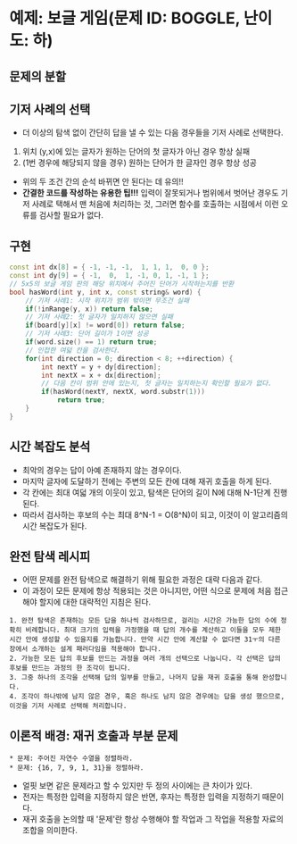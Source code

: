 # 예제: 보글 게임(문제 ID: BOGGLE, 난이도: 하)

## 문제의 분할

## 기저 사례의 선택
* 더 이상의 탐색 없이 간단히 답을 낼 수 있는 다음 경우들을 기저 사례로 선택한다.
1. 위치 (y,x)에 있는 글자가 원하는 단어의 첫 글자가 아닌 경우 항상 실패
2. (1번 경우에 해당되지 않을 경우) 원하는 단어가 한 글자인 경우 항상 성공
* 위의 두 조건 간의 순석 바뀌면 안 된다는 데 유의!!
* __간결한 코드를 작성하는 유용한 팁!!!__ 입력이 잘못되거나 범위에서 벗어난 경우도 기저 사례로 택해서 맨 처음에 처리하는 것, 그러면 함수를 호출하는 시점에서 이런 오류를 검사할 필요가 없다.

## 구현
``` C++
const int dx[8] = { -1, -1, -1,  1, 1, 1,  0, 0 };
const int dy[9] = { -1,  0,  1, -1, 0, 1, -1, 1 };
// 5x5의 보글 게임 판의 해당 위치에서 주어진 단어가 시작하는지를 반환
bool hasWord(int y, int x, const string& word) {
    // 기저 사례1: 시작 위치가 범위 밖이면 무조건 실패
    if(!inRange(y, x)) return false;
    // 기저 사례2: 첫 글자가 일치하지 않으면 실패
    if(board[y][x] != word[0]) return false;
    // 기저 사례3: 단어 길이가 1이면 성공
    if(word.size() == 1) return true;
    // 인접한 여덟 칸을 검사한다.
    for(int direction = 0; direction < 8; ++direction) {
        int nextY = y + dy[direction];
        int nextX = x + dx[direction];
        // 다음 칸이 범위 안에 있는지, 첫 글자는 일치하는지 확인할 필요가 없다.
        if(hasWord(nextY, nextX, word.substr(1)))
            return true;
    }
}
```
## 시간 복잡도 분석
* 최악의 경우는 답이 아예 존재하지 않는 경우이다.
* 마지막 글자에 도달하기 전에는 주변의 모든 칸에 대해 재귀 호출을 하게 된다.
* 각 칸에는 최대 여덟 개의 이웃이 있고, 탐색은 단어의 길이 N에 대해 N-1단계 진행된다.
* 따라서 검사하는 후보의 수는 최대 8^N-1 = O(8^N)이 되고, 이것이 이 알고리즘의 시간 복잡도가 된다.

## 완전 탐색 레시피
* 어떤 문제를 완전 탐색으로 해결하기 위해 필요한 과정은 대략 다음과 같다.
* 이 과정이 모든 문제에 항상 적용되는 것은 아니지만, 어떤 식으로 문제에 처음 접근해야 할지에 대한 대략적인 지침은 된다.
```
1. 완전 탐색은 존재하는 모든 답을 하나씩 검사하므로, 걸리는 시간은 가능한 답의 수에 정확히 비례합니다. 최대 크기의 입력을 가정했을 때 답의 개수를 계산하고 이들을 모두 제한 시간 안에 생성할 수 있을지를 가늠합니다. 만약 시간 안에 계산할 수 없다면 31ㅜ의 다른 장에서 소개하는 설계 패러다임을 적용해야 합니다.
2. 가능한 모든 답의 후보를 만드는 과정을 여러 개의 선택으로 나눕니다. 각 선택은 답의 후보를 만드는 과정의 한 조각이 됩니다.
3. 그중 하나의 조각을 선택해 답의 일부를 만들고, 나머지 답을 재귀 호출을 통해 완성합니다.
4. 조각이 하나밖에 남지 않은 경우, 혹은 하나도 남지 않은 경우에는 답을 생성 했으므로, 이것을 기저 사례로 선택해 처리합니다.
```

## 이론적 배경: 재귀 호출과 부분 문제
```
* 문제: 주어진 자연수 수열을 정렬하라.
* 문제: {16, 7, 9, 1, 31}을 정렬하라.
```
* 얼핏 보면 같은 문제라고 할 수 있지만 두 정의 사이에는 큰 차이가 있다.
* 전자는 특정한 입력을 지정하지 않은 반면, 후자는 특정한 입력을 지정하기 때문이다.
* 재귀 호출을 논의할 때 '문제'란 항상 수행해야 할 작업과 그 작업을 적용할 자료의 조합을 의미한다.

